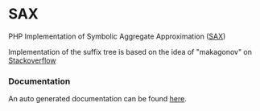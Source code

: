 SAX
===

PHP Implementation of Symbolic Aggregate Approximation ([SAX](http://www.cs.ucr.edu/~eamonn/SAX.htm))

Implementation of the suffix tree is based on the idea of
"makagonov" on [Stackoverflow](http://stackoverflow.com/a/14580102)

### Documentation 

An auto generated documentation can be found [here](http://rmatil.github.io/SAX/docs/).

